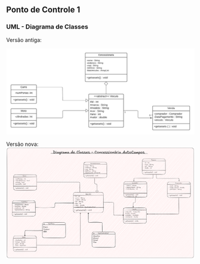 ## Ponto de Controle 1

### UML - Diagrama de Classes

Versão antiga:

![Diagrama de Classes](../data/assets/uml/uml_antiga.png)

Versão nova:
![Diagrama de Classes](../data/assets/uml/uml_nova.png)
